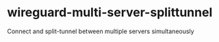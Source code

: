 # wireguard-multi-server-splittunnel
Connect and split-tunnel between multiple servers simultaneously
